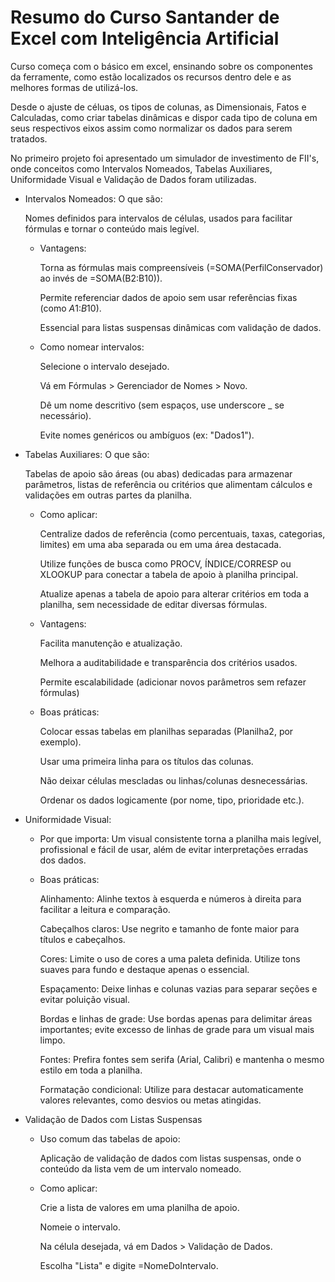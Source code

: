 # Resumo do Curso Santander de Excel com Inteligência Artificial

  Curso começa com o básico em excel, ensinando sobre os componentes da ferramente, como estão localizados os recursos dentro dele e as melhores formas de utilizá-los.

  Desde o ajuste de céluas, os tipos de colunas, as Dimensionais, Fatos e Calculadas, como criar tabelas dinâmicas e dispor cada tipo de coluna em seus respectivos eixos assim como normalizar os dados para serem tratados.

  No primeiro projeto foi apresentado um simulador de investimento de FII's, onde conceitos como Intervalos Nomeados, Tabelas Auxiliares, Uniformidade Visual e Validação de Dados foram utilizadas.

* Intervalos Nomeados: O que são:
  
  Nomes definidos para intervalos de células, usados para facilitar fórmulas e tornar o conteúdo mais legível.

  - Vantagens:

      Torna as fórmulas mais compreensíveis (=SOMA(PerfilConservador) ao invés de =SOMA(B2:B10)).

      Permite referenciar dados de apoio sem usar referências fixas (como $A$1:$B$10).

      Essencial para listas suspensas dinâmicas com validação de dados.

  - Como nomear intervalos:

      Selecione o intervalo desejado.

      Vá em Fórmulas > Gerenciador de Nomes > Novo.

      Dê um nome descritivo (sem espaços, use underscore _ se necessário).

      Evite nomes genéricos ou ambíguos (ex: "Dados1").
    

* Tabelas Auxiliares: O que são:

  Tabelas de apoio são áreas (ou abas) dedicadas para armazenar parâmetros, listas de referência ou critérios que alimentam cálculos e validações em outras partes da planilha.

  - Como aplicar:

      Centralize dados de referência (como percentuais, taxas, categorias, limites) em uma aba separada ou em uma área destacada.

      Utilize funções de busca como PROCV, ÍNDICE/CORRESP ou XLOOKUP para conectar a tabela de apoio à planilha principal.

      Atualize apenas a tabela de apoio para alterar critérios em toda a planilha, sem necessidade de editar diversas fórmulas.

  - Vantagens:

      Facilita manutenção e atualização.

      Melhora a auditabilidade e transparência dos critérios usados.

      Permite escalabilidade (adicionar novos parâmetros sem refazer fórmulas)

  - Boas práticas:

      Colocar essas tabelas em planilhas separadas (Planilha2, por exemplo).

      Usar uma primeira linha para os títulos das colunas.

      Não deixar células mescladas ou linhas/colunas desnecessárias.
  
      Ordenar os dados logicamente (por nome, tipo, prioridade etc.).


* Uniformidade Visual:

  - Por que importa:
      Um visual consistente torna a planilha mais legível, profissional e fácil de usar, além de evitar interpretações erradas dos dados.

  - Boas práticas:

      Alinhamento: Alinhe textos à esquerda e números à direita para facilitar a leitura e comparação.

      Cabeçalhos claros: Use negrito e tamanho de fonte maior para títulos e cabeçalhos.

      Cores: Limite o uso de cores a uma paleta definida. Utilize tons suaves para fundo e destaque apenas o essencial.

      Espaçamento: Deixe linhas e colunas vazias para separar seções e evitar poluição visual.

      Bordas e linhas de grade: Use bordas apenas para delimitar áreas importantes; evite excesso de linhas de grade para um visual mais limpo.
    
      Fontes: Prefira fontes sem serifa (Arial, Calibri) e mantenha o mesmo estilo em toda a planilha.

      Formatação condicional: Utilize para destacar automaticamente valores relevantes, como desvios ou metas atingidas.

*  Validação de Dados com Listas Suspensas
  
    - Uso comum das tabelas de apoio:
    
        Aplicação de validação de dados com listas suspensas, onde o conteúdo da lista vem de um intervalo nomeado.

    - Como aplicar:

        Crie a lista de valores em uma planilha de apoio.

        Nomeie o intervalo.

        Na célula desejada, vá em Dados > Validação de Dados.

        Escolha "Lista" e digite =NomeDoIntervalo.
